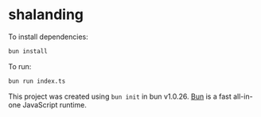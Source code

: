 # shalanding

To install dependencies:

```bash
bun install
```

To run:

```bash
bun run index.ts
```

This project was created using `bun init` in bun v1.0.26. [Bun](https://bun.sh) is a fast all-in-one JavaScript runtime.
